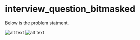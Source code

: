 # interview_question_bitmasked

Below is the problem statment.

![alt text](https://drive.google.com/file/d/18X2HMNJVt5BGmJ8ysJR_jBcE4Eo_GLG6/view?usp=sharing)
![alt text](https://drive.google.com/file/d/1Ncc4zyFyvdgWzGgi3m_1dkqHl0XikOQ0/view?usp=sharing)
